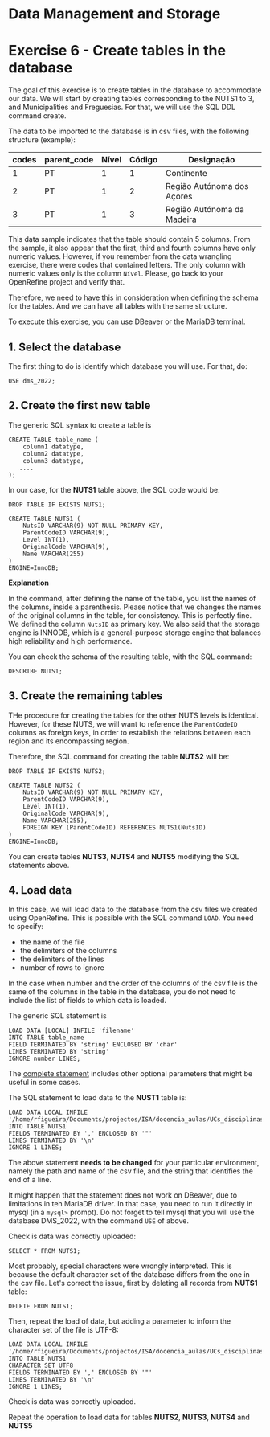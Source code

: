 # Data Management and Storage

# Exercise 6 - Create tables in the database

The goal of this exercise is to create tables in the database to accommodate our data. We will start by creating tables corresponding to the NUTS1 to 3, and Municipalities and Freguesias. For that, we will use the SQL DDL command create.

The data to be imported to the database is in csv files, with the following structure (example):

codes|parent_code|Nível|Código|Designação
-----|-----------|-----|------|----------
1|PT|1|1|Continente
2|PT|1|2|Região Autónoma dos Açores
3|PT|1|3|Região Autónoma da Madeira 

This data sample indicates that the table should contain 5 columns. From the sample, it also appear that the first, third and fourth columns have only numeric values. However, if you remember from the data wrangling exercise, there were codes that contained letters. The only column with numeric values only is the column `Nível`. Please, go back to your OpenRefine project and verify that.

Therefore, we need to have this in consideration when defining the schema for the tables. And we can have all tables with the same structure.

To execute this exercise, you can use DBeaver or the MariaDB terminal.

## 1. Select the database

The first thing to do is identify which database you will use. For that, do:
```
USE dms_2022;
```

## 2. Create the first new table

The generic SQL syntax to create a table is 
```
CREATE TABLE table_name (
    column1 datatype,
    column2 datatype,
    column3 datatype,
   ....
); 
```
In our case, for the **NUTS1** table above, the SQL code would be:

```
DROP TABLE IF EXISTS NUTS1;

CREATE TABLE NUTS1 (
    NutsID VARCHAR(9) NOT NULL PRIMARY KEY,
    ParentCodeID VARCHAR(9),
    Level INT(1),
    OriginalCode VARCHAR(9),
    Name VARCHAR(255)
)
ENGINE=InnoDB; 
```

   **Explanation**
   
   In the command, after defining the name of the table, you list the names of the columns, inside a parenthesis. Please notice that we changes the names of the original columns in the table, for consistency. This is perfectly fine. We defined the column `NutsID` as primary key. We also said that the storage engine is INNODB, which is a general-purpose storage engine that balances high reliability and high performance.

You can check the schema of the resulting table, with the SQL command:
```
DESCRIBE NUTS1; 
```

## 3. Create the remaining tables

THe procedure for creating the tables for the other NUTS levels is identical. However, for these NUTS, we will want to reference the `ParentCodeID` columns as foreign keys, in order to establish the relations between each region and its encompassing region. 

Therefore, the SQL command for creating the table **NUTS2** will be:

```
DROP TABLE IF EXISTS NUTS2;

CREATE TABLE NUTS2 (
    NutsID VARCHAR(9) NOT NULL PRIMARY KEY,
    ParentCodeID VARCHAR(9),
    Level INT(1),
    OriginalCode VARCHAR(9),
    Name VARCHAR(255),
    FOREIGN KEY (ParentCodeID) REFERENCES NUTS1(NutsID)
)
ENGINE=InnoDB; 
```

You can create tables **NUTS3**, **NUTS4** and **NUTS5** modifying the SQL statements above.

## 4. Load data

In this case, we will load data to the database from the csv files we created using OpenRefine. This is possible with the SQL command `LOAD`. You need to specify:
- the name of the file
- the delimiters of the columns
- the delimiters of the lines
- number of rows to ignore

In the case when number and the order of the columns of the csv file is the same of the columns in the table in the database, you do not need to include the list of fields to which data is loaded.

The generic SQL statement is 
```
LOAD DATA [LOCAL] INFILE 'filename' 
INTO TABLE table_name
FIELD TERMINATED BY 'string' ENCLOSED BY 'char'
LINES TERMINATED BY 'string'
IGNORE number LINES;
```
The [complete statement](https://mariadb.com/kb/en/load-data-infile/) includes other optional parameters that might be useful in some cases.


The SQL statement to load data to the **NUST1** table is:

```
LOAD DATA LOCAL INFILE '/home/rfigueira/Documents/projectos/ISA/docencia_aulas/UCs_disciplinas/msc_GAD_2371/Recenseamento_agricola_INE/exercises/NUTS1_2013.csv'
INTO TABLE NUTS1
FIELDS TERMINATED BY ',' ENCLOSED BY '"'
LINES TERMINATED BY '\n'
IGNORE 1 LINES;
```
The above statement **needs to be changed** for your particular environment, namely the path and name of the csv file, and the string that identifies the end of a line. 

It might happen that the statement does not work on DBeaver, due to limitations in teh MariaDB driver. In that case, you need to run it directly in mysql (in a `mysql>` prompt). Do not forget to tell mysql that you will use the database DMS_2022, with the command `USE` of above.

Check is data was correctly uploaded:
```
SELECT * FROM NUTS1;
```
Most probably, special characters were wrongly interpreted. This is because the default character set of the database differs from the one in the csv file. Let's correct the issue, first by deleting all records from **NUTS1** table:
```
DELETE FROM NUTS1;
```
Then, repeat the load of data, but adding a parameter to inform the character set of the file is UTF-8:
```
LOAD DATA LOCAL INFILE '/home/rfigueira/Documents/projectos/ISA/docencia_aulas/UCs_disciplinas/msc_GAD_2371/Recenseamento_agricola_INE/exercises/NUTS1_2013.csv'
INTO TABLE NUTS1
CHARACTER SET UTF8
FIELDS TERMINATED BY ',' ENCLOSED BY '"'
LINES TERMINATED BY '\n'
IGNORE 1 LINES;
```
Check is data was correctly uploaded.

Repeat the operation to load data for tables **NUTS2**, **NUTS3**, **NUTS4** and **NUTS5**
